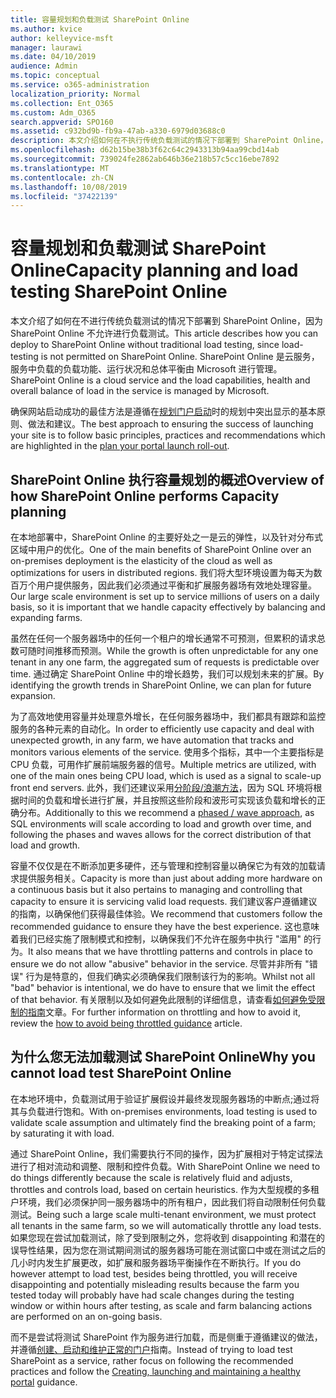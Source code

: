 ```yaml
---
title: 容量规划和负载测试 SharePoint Online
ms.author: kvice
author: kelleyvice-msft
manager: laurawi
ms.date: 04/10/2019
audience: Admin
ms.topic: conceptual
ms.service: o365-administration
localization_priority: Normal
ms.collection: Ent_O365
ms.custom: Adm_O365
search.appverid: SPO160
ms.assetid: c932bd9b-fb9a-47ab-a330-6979d03688c0
description: 本文介绍如何在不执行传统负载测试的情况下部署到 SharePoint Online，因为这是不允许的。
ms.openlocfilehash: d62b15be38b3f62c64c2943313b94aa99cbd14ab
ms.sourcegitcommit: 739024fe2862ab646b36e218b57c5cc16ebe7892
ms.translationtype: MT
ms.contentlocale: zh-CN
ms.lasthandoff: 10/08/2019
ms.locfileid: "37422139"
---
```

# <a name="capacity-planning-and-load-testing-sharepoint-online"></a><span data-ttu-id="d4e49-103">容量规划和负载测试 SharePoint Online</span><span class="sxs-lookup"><span data-stu-id="d4e49-103">Capacity planning and load testing SharePoint Online</span></span>
<span data-ttu-id="d4e49-104">本文介绍了如何在不进行传统负载测试的情况下部署到 SharePoint Online，因为 SharePoint Online 不允许进行负载测试。</span><span class="sxs-lookup"><span data-stu-id="d4e49-104">This article describes how you can deploy to SharePoint Online without traditional load testing, since load-testing is not permitted on SharePoint Online.</span></span> <span data-ttu-id="d4e49-105">SharePoint Online 是云服务，服务中负载的负载功能、运行状况和总体平衡由 Microsoft 进行管理。</span><span class="sxs-lookup"><span data-stu-id="d4e49-105">SharePoint Online is a cloud service and the load capabilities, health and overall balance of load in the service is managed by Microsoft.</span></span>
  
<span data-ttu-id="d4e49-106">确保网站启动成功的最佳方法是遵循在[规划门户启动](https://docs.microsoft.com/office365/enterprise/planportallaunchroll-out)时的规划中突出显示的基本原则、做法和建议。</span><span class="sxs-lookup"><span data-stu-id="d4e49-106">The best approach to ensuring the success of launching your site is to follow basic principles, practices and recommendations which are highlighted in the [plan your portal launch roll-out](https://docs.microsoft.com/office365/enterprise/planportallaunchroll-out).</span></span>

## <a name="overview-of-how-sharepoint-online-performs-capacity-planning"></a><span data-ttu-id="d4e49-107">SharePoint Online 执行容量规划的概述</span><span class="sxs-lookup"><span data-stu-id="d4e49-107">Overview of how SharePoint Online performs Capacity planning</span></span> 
<span data-ttu-id="d4e49-108">在本地部署中，SharePoint Online 的主要好处之一是云的弹性，以及针对分布式区域中用户的优化。</span><span class="sxs-lookup"><span data-stu-id="d4e49-108">One of the main benefits of SharePoint Online over an on-premises deployment is the elasticity of the cloud as well as optimizations for users in distributed regions.</span></span> <span data-ttu-id="d4e49-109">我们将大型环境设置为每天为数百万个用户提供服务，因此我们必须通过平衡和扩展服务器场有效地处理容量。</span><span class="sxs-lookup"><span data-stu-id="d4e49-109">Our large scale environment is set up to service millions of users on a daily basis, so it is important that we handle capacity effectively by balancing and expanding farms.</span></span>
  
<span data-ttu-id="d4e49-110">虽然在任何一个服务器场中的任何一个租户的增长通常不可预测，但累积的请求总数可随时间推移而预测。</span><span class="sxs-lookup"><span data-stu-id="d4e49-110">While the growth is often unpredictable for any one tenant in any one farm, the aggregated sum of requests is predictable over time.</span></span> <span data-ttu-id="d4e49-111">通过确定 SharePoint Online 中的增长趋势，我们可以规划未来的扩展。</span><span class="sxs-lookup"><span data-stu-id="d4e49-111">By identifying the growth trends in SharePoint Online, we can plan for future expansion.</span></span>
  
<span data-ttu-id="d4e49-112">为了高效地使用容量并处理意外增长，在任何服务器场中，我们都具有跟踪和监控服务的各种元素的自动化。</span><span class="sxs-lookup"><span data-stu-id="d4e49-112">In order to efficiently use capacity and deal with unexpected growth, in any farm, we have automation that tracks and monitors various elements of the service.</span></span> <span data-ttu-id="d4e49-113">使用多个指标，其中一个主要指标是 CPU 负载，可用作扩展前端服务器的信号。</span><span class="sxs-lookup"><span data-stu-id="d4e49-113">Multiple metrics are utilized, with one of the main ones being CPU load, which is used as a signal to scale-up front end servers.</span></span> <span data-ttu-id="d4e49-114">此外，我们还建议采用[分阶段/浪潮方法](https://docs.microsoft.com/office365/enterprise/planportallaunchroll-out)，因为 SQL 环境将根据时间的负载和增长进行扩展，并且按照这些阶段和波形可实现该负载和增长的正确分布。</span><span class="sxs-lookup"><span data-stu-id="d4e49-114">Additionally to this we recommend a [phased / wave approach](https://docs.microsoft.com/office365/enterprise/planportallaunchroll-out), as SQL environments will scale according to load and growth over time, and following the phases and waves allows for the correct distribution of that load and growth.</span></span> 

<span data-ttu-id="d4e49-115">容量不仅仅是在不断添加更多硬件，还与管理和控制容量以确保它为有效的加载请求提供服务相关。</span><span class="sxs-lookup"><span data-stu-id="d4e49-115">Capacity is more than just about adding more hardware on a continuous basis but it also pertains to managing and controlling that capacity to ensure it is servicing valid load requests.</span></span> <span data-ttu-id="d4e49-116">我们建议客户遵循建议的指南，以确保他们获得最佳体验。</span><span class="sxs-lookup"><span data-stu-id="d4e49-116">We recommend that customers follow the recommended guidance to ensure they have the best experience.</span></span> <span data-ttu-id="d4e49-117">这也意味着我们已经实施了限制模式和控制，以确保我们不允许在服务中执行 "滥用" 的行为。</span><span class="sxs-lookup"><span data-stu-id="d4e49-117">It also means that we have throttling patterns and controls in place to ensure we do not allow "abusive" behavior in the service.</span></span> <span data-ttu-id="d4e49-118">尽管并非所有 "错误" 行为是特意的，但我们确实必须确保我们限制该行为的影响。</span><span class="sxs-lookup"><span data-stu-id="d4e49-118">Whilst not all "bad" behavior is intentional, we do have to ensure that we limit the effect of that behavior.</span></span> <span data-ttu-id="d4e49-119">有关限制以及如何避免此限制的详细信息，请查看[如何避免受限制的指南](https://docs.microsoft.com/sharepoint/dev/general-development/how-to-avoid-getting-throttled-or-blocked-in-sharepoint-online)文章。</span><span class="sxs-lookup"><span data-stu-id="d4e49-119">For further information on throttling and how to avoid it, review the [how to avoid being throttled guidance](https://docs.microsoft.com/sharepoint/dev/general-development/how-to-avoid-getting-throttled-or-blocked-in-sharepoint-online) article.</span></span>

## <a name="why-you-cannot-load-test-sharepoint-online"></a><span data-ttu-id="d4e49-120">为什么您无法加载测试 SharePoint Online</span><span class="sxs-lookup"><span data-stu-id="d4e49-120">Why you cannot load test SharePoint Online</span></span>
<span data-ttu-id="d4e49-121">在本地环境中，负载测试用于验证扩展假设并最终发现服务器场的中断点;通过将其与负载进行饱和。</span><span class="sxs-lookup"><span data-stu-id="d4e49-121">With on-premises environments, load testing is used to validate scale assumption and ultimately find the breaking point of a farm; by saturating it with load.</span></span> 

<span data-ttu-id="d4e49-122">通过 SharePoint Online，我们需要执行不同的操作，因为扩展相对于特定试探法进行了相对流动和调整、限制和控件负载。</span><span class="sxs-lookup"><span data-stu-id="d4e49-122">With SharePoint Online we need to do things differently because the scale is relatively fluid and adjusts, throttles and controls load, based on certain heuristics.</span></span> <span data-ttu-id="d4e49-123">作为大型规模的多租户环境，我们必须保护同一服务器场中的所有租户，因此我们将自动限制任何负载测试。</span><span class="sxs-lookup"><span data-stu-id="d4e49-123">Being such a large scale multi-tenant environment, we must protect all tenants in the same farm, so we will automatically throttle any load tests.</span></span> <span data-ttu-id="d4e49-124">如果您现在尝试加载测试，除了受到限制之外，您将收到 disappointing 和潜在的误导性结果，因为您在测试期间测试的服务器场可能在测试窗口中或在测试之后的几小时内发生扩展更改，如扩展和服务器场平衡操作在不断执行。</span><span class="sxs-lookup"><span data-stu-id="d4e49-124">If you do however attempt to load test, besides being throttled, you will receive disappointing and potentially misleading results because the farm you tested today will probably have had scale changes during the testing window or within hours after testing, as scale and farm balancing actions are performed on an on-going basis.</span></span>

<span data-ttu-id="d4e49-125">而不是尝试将测试 SharePoint 作为服务进行加载，而是侧重于遵循建议的做法，并遵循[创建、启动和维护正常的门户](https://go.microsoft.com/fwlink/?linkid=2105838)指南。</span><span class="sxs-lookup"><span data-stu-id="d4e49-125">Instead of trying to load test SharePoint as a service, rather focus on following the recommended practices and follow the [Creating, launching and maintaining a healthy portal](https://go.microsoft.com/fwlink/?linkid=2105838) guidance.</span></span>
